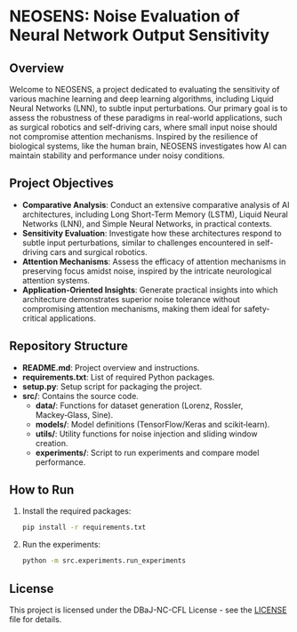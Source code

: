 # NEOSENS: Noise Evaluation of Neural Network Output Sensitivity

## Overview
Welcome to NEOSENS, a project dedicated to evaluating the sensitivity of various machine learning and deep learning algorithms, including Liquid Neural Networks (LNN), to subtle input perturbations. Our primary goal is to assess the robustness of these paradigms in real-world applications, such as surgical robotics and self-driving cars, where small input noise should not compromise attention mechanisms. Inspired by the resilience of biological systems, like the human brain, NEOSENS investigates how AI can maintain stability and performance under noisy conditions.

## Project Objectives

- **Comparative Analysis**: Conduct an extensive comparative analysis of AI architectures, including Long Short-Term Memory (LSTM), Liquid Neural Networks (LNN), and Simple Neural Networks, in practical contexts.
- **Sensitivity Evaluation**: Investigate how these architectures respond to subtle input perturbations, similar to challenges encountered in self-driving cars and surgical robotics.
- **Attention Mechanisms**: Assess the efficacy of attention mechanisms in preserving focus amidst noise, inspired by the intricate neurological attention systems.
- **Application-Oriented Insights**: Generate practical insights into which architecture demonstrates superior noise tolerance without compromising attention mechanisms, making them ideal for safety-critical applications.

## Repository Structure

- **README.md**: Project overview and instructions.
- **requirements.txt**: List of required Python packages.
- **setup.py**: Setup script for packaging the project.
- **src/**: Contains the source code.
  - **data/**: Functions for dataset generation (Lorenz, Rossler, Mackey‑Glass, Sine).
  - **models/**: Model definitions (TensorFlow/Keras and scikit‑learn).
  - **utils/**: Utility functions for noise injection and sliding window creation.
  - **experiments/**: Script to run experiments and compare model performance.

## How to Run

1. Install the required packages:
    ```bash
    pip install -r requirements.txt
    ```

2. Run the experiments:
    ```bash
    python -m src.experiments.run_experiments
    ```

## License

This project is licensed under the DBaJ-NC-CFL License - see the [LICENSE](./LICENCE.md) file for details.
